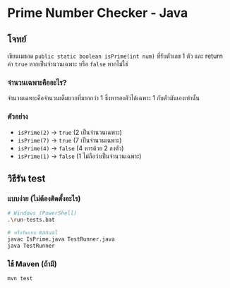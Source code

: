# Prime Number Checker - Java

## โจทย์
เขียนเมธอด `public static boolean isPrime(int num)` ที่รับตัวเลข 1 ตัว และ return ค่า `true` หากเป็นจำนวนเฉพาะ หรือ `false` หากไม่ใช่

### จำนวนเฉพาะคืออะไร?
จำนวนเฉพาะคือจำนวนเต็มบวกที่มากกว่า 1 ซึ่งหารลงตัวได้เฉพาะ 1 กับตัวมันเองเท่านั้น

### ตัวอย่าง
- `isPrime(2)` → `true` (2 เป็นจำนวนเฉพาะ)
- `isPrime(7)` → `true` (7 เป็นจำนวนเฉพาะ)
- `isPrime(4)` → `false` (4 หารด้วย 2 ลงตัว)
- `isPrime(1)` → `false` (1 ไม่ถือว่าเป็นจำนวนเฉพาะ)

## วิธีรัน test

### แบบง่าย (ไม่ต้องติดตั้งอะไร)
```bash
# Windows (PowerShell)
.\run-tests.bat

# หรือรันแบบ manual
javac IsPrime.java TestRunner.java
java TestRunner
```

### ใช้ Maven (ถ้ามี)
```bash
mvn test
```
